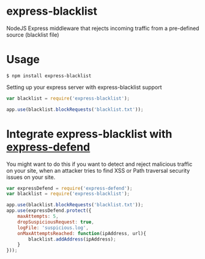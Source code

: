 # express-blacklist

NodeJS Express middleware that rejects incoming traffic from a pre-defined source (blacklist file)<br/>

# Usage

```
$ npm install express-blacklist
```

Setting up your express server with express-blacklist support
```javascript
var blacklist = require('express-blacklist');

app.use(blacklist.blockRequests('blacklist.txt'));
```

# Integrate express-blacklist with [express-defend](https://github.com/akos-sereg/express-defend)

You might want to do this if you want to detect and reject malicious traffic on your site, when an attacker tries to find XSS or Path traversal security issues on your site.

```javascript
var expressDefend = require('express-defend');
var blacklist = require('express-blacklist');

app.use(blacklist.blockRequests('blacklist.txt'));
app.use(expressDefend.protect({ 
    maxAttempts: 5, 
    dropSuspiciousRequest: true, 
    logFile: 'suspicious.log', 
    onMaxAttemptsReached: function(ipAddress, url){
        blacklist.addAddress(ipAddress);
    } 
}));
```
